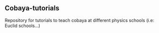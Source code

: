 ## Cobaya-tutorials
Repository for tutorials to teach cobaya at different physics schools (i.e: Euclid schools...)
